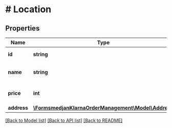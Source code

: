 # # Location

## Properties

Name | Type | Description | Notes
------------ | ------------- | ------------- | -------------
**id** | **string** | The location id | [optional]
**name** | **string** | The display name of the location | [optional]
**price** | **int** | The price for this location | [optional]
**address** | [**\FormsmedjanKlarnaOrderManagement\Model\Address**](Address.md) |  | [optional]

[[Back to Model list]](../../README.md#models) [[Back to API list]](../../README.md#endpoints) [[Back to README]](../../README.md)
